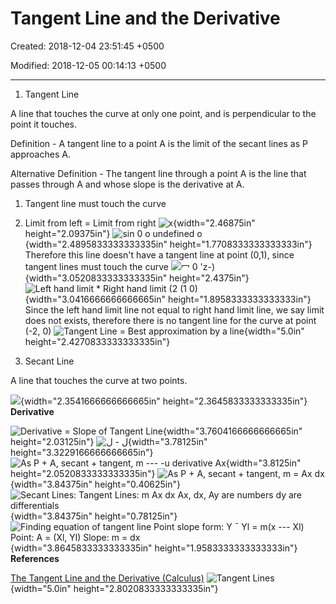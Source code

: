 # Tangent Line and the Derivative

Created: 2018-12-04 23:51:45 +0500

Modified: 2018-12-05 00:14:13 +0500

---

1.  Tangent Line

A line that touches the curve at only one point, and is perpendicular to the point it touches.

Definition - A tangent line to a point A is the limit of the secant lines as P approaches A.

Alternative Definition - The tangent line through a point A is the line that passes through A and whose slope is the derivative at A.
1.  Tangent line must touch the curve

2.  Limit from left = Limit from right
![x ](media/Tangent-Line-and-the-Derivative-image1.png){width="2.46875in" height="2.09375in"}
![sin 0 o undefined o ](media/Tangent-Line-and-the-Derivative-image2.png){width="2.4895833333333335in" height="1.7708333333333333in"}
Therefore this line doesn't have a tangent line at point (0,1), since tangent lines must touch the curve
![冖 0 'z-) ](media/Tangent-Line-and-the-Derivative-image3.png){width="3.0520833333333335in" height="2.4375in"}
![Left hand limit * Right hand limit (2 (1 0) ](media/Tangent-Line-and-the-Derivative-image4.png){width="3.0416666666666665in" height="1.8958333333333333in"}
Since the left hand limit line not equal to right hand limit line, we say limit does not exists, therefore there is no tangent line for the curve at point (-2, 0)
![Tangent Line = Best approximation by a line ](media/Tangent-Line-and-the-Derivative-image5.png){width="5.0in" height="2.4270833333333335in"}
2.  Secant Line

A line that touches the curve at two points.

![](media/Tangent-Line-and-the-Derivative-image6.png){width="2.3541666666666665in" height="2.3645833333333335in"}
**Derivative**

![Derivative = Slope of Tangent Line ](media/Tangent-Line-and-the-Derivative-image7.png){width="3.7604166666666665in" height="2.03125in"}
![ل - ل ](media/Tangent-Line-and-the-Derivative-image8.png){width="3.78125in" height="3.3229166666666665in"}
![As P + A, secant + tangent, m --- -u derivative Ax ](media/Tangent-Line-and-the-Derivative-image9.png){width="3.8125in" height="2.0520833333333335in"}
![As P + A, secant + tangent, m = Ax dx ](media/Tangent-Line-and-the-Derivative-image10.png){width="3.84375in" height="0.40625in"}
![Secant Lines: Tangent Lines: m Ax dx Ax, dx, Ay are numbers dy are differentials ](media/Tangent-Line-and-the-Derivative-image11.png){width="3.84375in" height="0.78125in"}
![Finding equation of tangent line Point slope form: Y ¯ Yl = m(x --- Xl) Point: A = (Xl, Yl) Slope: m = dx ](media/Tangent-Line-and-the-Derivative-image12.png){width="3.8645833333333335in" height="1.9583333333333333in"}
**References**

[The Tangent Line and the Derivative (Calculus)](https://www.youtube.com/watch?v=O_cwTAfjgAQ)
![Tangent Lines ](media/Tangent-Line-and-the-Derivative-image13.jpg){width="5.0in" height="2.8020833333333335in"}

